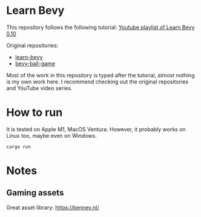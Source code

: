 # Learn Bevy

This repository follows the following tutorial:
[Youtube playlist of Learn Bevy 0.10](https://www.youtube.com/watch?v=TQt-v_bFdao&list=PLVnntJRoP85JHGX7rGDu6LaF3fmDDbqyd)

Original repositories:
- [learn-bevy](https://github.com/frederickjjoubert/learn-bevy)
- [bevy-ball-game](https://github.com/frederickjjoubert/bevy-ball-game)

Most of the work in this repository is typed after the tutorial, almost nothing is my own work here.
I recommend checking out the original repositories and YouTube video series.

# How to run

It is tested on Apple M1, MacOS Ventura.
However, it probably works on Linux too, maybe even on Windows.

```
cargo run
```

# Notes

## Gaming assets
Great asset library: https://kenney.nl/
